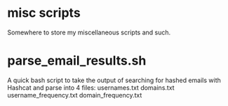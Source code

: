 # misc scripts
Somewhere to store my miscellaneous scripts and such.

# parse_email_results.sh
A quick bash script to take the output of searching for hashed emails with Hashcat and parse into 4 files:
  usernames.txt
  domains.txt
  username_frequency.txt
  domain_frequency.txt

